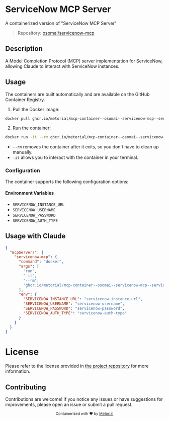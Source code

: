 
# ServiceNow MCP Server

A containerized version of "ServiceNow MCP Server"

> Repository: [osomai/servicenow-mcp](https://github.com/osomai/servicenow-mcp)

## Description

A Model Completion Protocol (MCP) server implementation for ServiceNow, allowing Claude to interact with ServiceNow instances.


## Usage

The containers are built automatically and are available on the GitHub Container Registry.

1. Pull the Docker image:

```bash
docker pull ghcr.io/metorial/mcp-container--osomai--servicenow-mcp--servicenow-mcp
```

2. Run the container:

```bash
docker run -it --rm ghcr.io/metorial/mcp-container--osomai--servicenow-mcp--servicenow-mcp 
```

- `--rm` removes the container after it exits, so you don't have to clean up manually.
- `-it` allows you to interact with the container in your terminal.


### Configuration

The container supports the following configuration options:




#### Environment Variables

- `SERVICENOW_INSTANCE_URL`
- `SERVICENOW_USERNAME`
- `SERVICENOW_PASSWORD`
- `SERVICENOW_AUTH_TYPE`




## Usage with Claude

```json
{
  "mcpServers": {
    "servicenow-mcp": {
      "command": "docker",
      "args": [
        "run",
        "-it",
        "--rm",
        "ghcr.io/metorial/mcp-container--osomai--servicenow-mcp--servicenow-mcp"
      ],
      "env": {
        "SERVICENOW_INSTANCE_URL": "servicenow-instance-url",
        "SERVICENOW_USERNAME": "servicenow-username",
        "SERVICENOW_PASSWORD": "servicenow-password",
        "SERVICENOW_AUTH_TYPE": "servicenow-auth-type"
      }
    }
  }
}
```

# License

Please refer to the license provided in [the project repository](https://github.com/osomai/servicenow-mcp) for more information.

## Contributing

Contributions are welcome! If you notice any issues or have suggestions for improvements, please open an issue or submit a pull request.

<div align="center">
  <sub>Containerized with ❤️ by <a href="https://metorial.com">Metorial</a></sub>
</div>
  